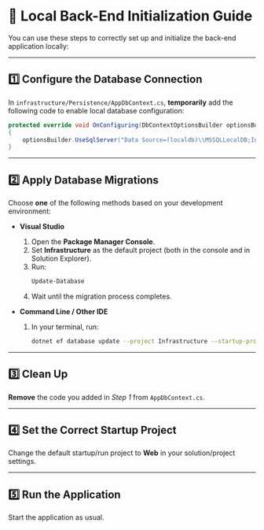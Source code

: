 # 🚀 Local Back-End Initialization Guide

You can use these steps to correctly set up and initialize the back-end application locally:

---

## 1️⃣ Configure the Database Connection

In `infrastructure/Persistence/AppDbContext.cs`, **temporarily** add the following code to enable local database configuration:

```csharp
protected override void OnConfiguring(DbContextOptionsBuilder optionsBuilder)
{
    optionsBuilder.UseSqlServer("Data Source=(localdb)\\MSSQLLocalDB;Initial Catalog=UrlShorterTestTaskDB;Integrated Security=SSPI");
}
```

---

## 2️⃣ Apply Database Migrations

Choose **one** of the following methods based on your development environment:

- **Visual Studio**
  1. Open the **Package Manager Console**.
  2. Set **Infrastructure** as the default project (both in the console and in Solution Explorer).
  3. Run:
     ```powershell
     Update-Database
     ```
  4. Wait until the migration process completes.

- **Command Line / Other IDE**
  1. In your terminal, run:
     ```sh
     dotnet ef database update --project Infrastructure --startup-project Infrastructure
     ```

---

## 3️⃣ Clean Up
**Remove** the code you added in _Step 1_ from `AppDbContext.cs`.

---

## 4️⃣ Set the Correct Startup Project
Change the default startup/run project to **Web** in your solution/project settings.

---

## 5️⃣ Run the Application
Start the application as usual.
